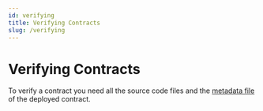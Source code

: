 ```yaml
---
id: verifying
title: Verifying Contracts
slug: /verifying
---
```


# Verifying Contracts

To verify a contract you need all the source code files and the [metadata file](/docs/metadata) of the deployed contract.
